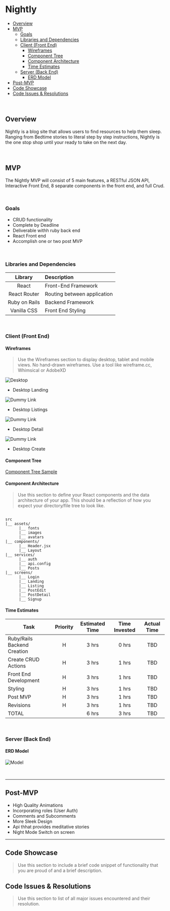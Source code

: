 # Nightly

- [Overview](#overview)
- [MVP](#mvp)
  - [Goals](#goals)
  - [Libraries and Dependencies](#libraries-and-dependencies)
  - [Client (Front End)](#client-front-end)
    - [Wireframes](#wireframes)
    - [Component Tree](#component-tree)
    - [Component Architecture](#component-architecture)
    - [Time Estimates](#time-estimates)
  - [Server (Back End)](#server-back-end)
    - [ERD Model](#erd-model)
- [Post-MVP](#post-mvp)
- [Code Showcase](#code-showcase)
- [Code Issues & Resolutions](#code-issues--resolutions)

<br>

## Overview

Nightly is a blog site that allows users to find resources to help them sleep. Ranging from Bedtime stories to literal step by step instructions, Nightly is the one stop shop until your ready to take on the next day.


<br>

## MVP

The Nightly MVP will consist of 5 main features, a RESTful JSON API, Interactive Front End, 8 separate components in the front end, and full Crud. 

<br>

### Goals

- CRUD functionality
- Complete by Deadline
- Deliverable withh ruby back end
- React Front end
- Accomplish one or two post MVP

<br>

### Libraries and Dependencies

|     Library      | Description                                |
| :--------------: | :----------------------------------------- |
|      React       | Front-End Framework|
|   React Router   | Routing between application |
| Ruby on Rails | Backend Framework |
| Vanilla CSS | Front End Styling |

<br>

### Client (Front End)

#### Wireframes

> Use the Wireframes section to display desktop, tablet and mobile views. No hand-drawn wireframes. Use a tool like wireframe.cc, Whimsical or AdobeXD

![Desktop](https://res.cloudinary.com/ddid7dngp/image/upload/v1635829001/Screen_Shot_2021-11-01_at_9.56.27_PM_sobibc.png)

- Desktop Landing

![Dummy Link](https://res.cloudinary.com/ddid7dngp/image/upload/v1635829036/Screen_Shot_2021-11-01_at_9.57.02_PM_fpbnxh.png)

- Desktop Listings

![Dummy Link](https://res.cloudinary.com/ddid7dngp/image/upload/v1635863560/Screen_Shot_2021-11-02_at_7.32.20_AM_psvibw.png)

- Desktop Detail

![Dummy Link](https://res.cloudinary.com/ddid7dngp/image/upload/v1635863642/Screen_Shot_2021-11-02_at_7.33.40_AM_izd9z6.png)

- Desktop Create

#### Component Tree

[Component Tree Sample](https://res.cloudinary.com/ddid7dngp/image/upload/v1635863340/Screen_Shot_2021-11-02_at_7.28.14_AM_nbajt7.png)

#### Component Architecture

> Use this section to define your React components and the data architecture of your app. This should be a reflection of how you expect your directory/file tree to look like. 

``` structure

src
|__ assets/
      |__ fonts
      |__ images
      |__ avatars
|__ components/
      |__ Header.jsx
      |__ Layout  
|__ services/
      |__ auth
      |__ api.config
      |__ Posts
|__ screens/
      |__ Login
      |__ Landing
      |__ Listing
      |__ PostEdit
      |__ PostDetail
      |__ Signup
```

#### Time Estimates


| Task                | Priority | Estimated Time | Time Invested | Actual Time |
| ------------------- | :------: | :------------: | :-----------: | :---------: |
| Ruby/Rails Backend Creation    |    H     |     3 hrs      |     0 hrs     |    TBD    |
| Create CRUD Actions |    H     |     3 hrs      |     1 hrs     |     TBD     |
| Front End Development |    H     |     3 hrs      |     1 hrs     |     TBD     |
| Styling  |    H     |     3 hrs      |     1 hrs     |     TBD     |
| Post MVP |    H     |     3 hrs      |     1 hrs     |     TBD     |
| Revisions |    H     |     3 hrs      |     1 hrs     |     TBD     |
| TOTAL               |          |     6 hrs      |     3 hrs     |     TBD     |


<br>

### Server (Back End)

#### ERD Model

![Model](https://res.cloudinary.com/ddid7dngp/image/upload/v1635881278/Screen_Shot_2021-11-02_at_12.27.01_PM_atvezb.png)

<br>

***

## Post-MVP

- High Quality Animations
- Incorporating roles (User Auth) 
- Comments and Subcomments
- More Sleek Design
- Api thhat provides meditative stories
- Night Mode Switch on screen

***

## Code Showcase

> Use this section to include a brief code snippet of functionality that you are proud of and a brief description.

## Code Issues & Resolutions

> Use this section to list of all major issues encountered and their resolution.
